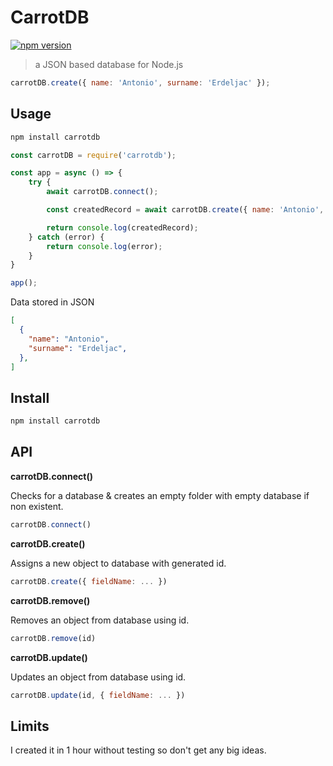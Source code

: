 # CarrotDB

[![npm version](https://badge.fury.io/js/carrotdb.svg)](https://badge.fury.io/js/carrotdb)

> a JSON based database for Node.js

```js
carrotDB.create({ name: 'Antonio', surname: 'Erdeljac' });
```

## Usage

```sh
npm install carrotdb
```

```js
const carrotDB = require('carrotdb');

const app = async () => {
    try {
        await carrotDB.connect();

        const createdRecord = await carrotDB.create({ name: 'Antonio', surname: 'Erdeljac' });

        return console.log(createdRecord);
    } catch (error) {
        return console.log(error);
    }
}

app();
```

Data stored in JSON

```json
[
  {
    "name": "Antonio",
    "surname": "Erdeljac",
  },
]
```

## Install

```sh
npm install carrotdb
```

## API

__carrotDB.connect()__

Checks for a database & creates an empty folder with empty database if non existent.

```js
carrotDB.connect()
```

__carrotDB.create()__

Assigns a new object to database with generated id.

```js
carrotDB.create({ fieldName: ... })
```

__carrotDB.remove()__

Removes an object from database using id.

```js
carrotDB.remove(id)
```

__carrotDB.update()__

Updates an object from database using id.

```js
carrotDB.update(id, { fieldName: ... })
```

## Limits

I created it in 1 hour without testing so don't get any big ideas.